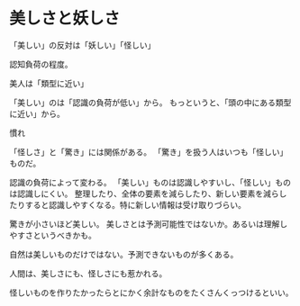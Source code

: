 # 美しさと妖しさ

「美しい」の反対は「妖しい」「怪しい」

認知負荷の程度。

美人は「類型に近い」

「美しい」のは「認識の負荷が低い」から。
もっというと、「頭の中にある類型に近い」から。

慣れ

「怪しさ」と「驚き」には関係がある。
「驚き」を扱う人はいつも「怪しい」ものだ。

認識の負荷によって変わる。
「美しい」ものは認識しやすいし、「怪しい」ものは認識しにくい。
整理したり、全体の要素を減らしたり、新しい要素を減らしたりすると認識しやすくなる。特に新しい情報は受け取りづらい。

驚きが小さいほど美しい。
美しさとは予測可能性ではないか。あるいは理解しやすさというべきかも。

自然は美しいものだけではない。予測できないものが多くある。

人間は、美しさにも、怪しさにも惹かれる。

怪しいものを作りたかったらとにかく余計なものをたくさんくっつけるといい。
